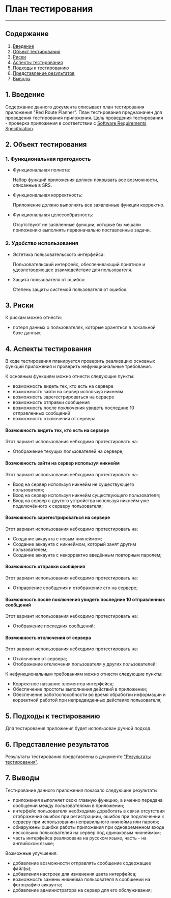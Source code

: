 # План тестирования  
***

## Содержание  
1. [Введение](#1)  
2. [Объект тестирования](#2)  
3. [Риски](#3)  
4. [Аспекты тестирования](#4)  
5. [Подходы к тестированию](#5)  
6. [Представление результатов](#6)  
7. [Выводы](#7)  

## 1. Введение <a name="1"></a>  

Содержание данного документа описывает план тестирования приложения "Red Route Planner". План тестирования предназначен для проведения тестирования приложения. Цель проведения тестирования - проверка приложения в соответствии с [Software Requirements Specification](https://github.com/KevinPozitive/client-server-application-requirements/blob/master/Requirements/требования.md).

## 2. Объект тестирования <a name="2"></a>  

### 1. Функциональная пригодность
  - Функциональная полнота:  

    Набор функций приложения должен покрывать все возможности, описанные в SRS.
  - Функциональная корректность:  

    Приложение должно выполнять все заявленные функции корректно.
  - Функциональная целесообразность:  

    Отсутствуют не заявленные функции, которые бы мешали приложению выполнять первоначально поставленные задачи.
### 2. Удобство использования
 - Эстетика пользовательского интерфейса:  

    Пользовательский интерфейс, обеспечивающий приятное и удовлетворяющее взаимодействие для пользователя.
 - Защита пользователя от ошибок:  

    Степень защиты системой пользователя от ошибок.

## 3. Риски <a name="3"></a>  

К рискам можно отнести:  
* потеря данных о пользователях, которые храняться в локальной базе данных;  

## 4. Аспекты тестирования <a name="4"></a>  

В ходе тестирования планируется проверить реализацию основных функций приложения и проверить нефункциональные требования.

К основным функциям можно отнести следующие пункты:
* возможность видеть тех, кто есть на сервере
* возможность зайти на сервер используя никнейм 
* возможность зарегестрироваться на сервере
* возможность отправки сообщения
* возможность после поключения увидеть последние 10 отправленных сообщений 
* возможность отключения от сервера

#### Возможность видеть тех, кто есть на сервере
Этот вариант использования небходимо протестировать на:
* Отображение текущих пользователей на сервере;

#### Возможность зайти на сервер используя никнейм 
Этот вариант использования небходимо протестировать на:
* Вход на сервер используя никнейм не существующего пользователя;
* Вход на сервер используя никнейм существующего пользователя;
* Вход на сервер с другого устройства используя никнейм уже подключённого к серверу пользователя;

#### Возможность зарегестрироваться на сервере
Этот вариант использования небходимо протестировать на:
* Создание аккаунта с новым никнеймом;
* Создание аккаунта с никнеймом, который занят другим пользователем;
* Создание аккаунта с некорректно введённым повторным паролем;

#### Возможность отправки сообщения
Этот вариант использования небходимо протестировать на:
* Отправление сообщения и отображение его на сервере;

#### Возможность после поключения увидеть последние 10 отправленных сообщений 
Этот вариант использования небходимо протестировать на:
* Отображение последних сообщений;

#### Возможность отключения от сервера
Этот вариант использования небходимо протестировать на:
* Отключение от сервера;
* Отображение отключения пользователя у других пользователей;

К нефункциональным требованиям можно отнести следующие пункты:
* Корректное название элементов интерфейса;
* Обеспечение простоты выполнения действий в приложении;
* Обеспечение работоспособности во время обработки информации и корректной работой при непредвиденных действиях пользователя;

## 5. Подходы к тестированию <a name="5"></a>  

Для тестирования приложения будет использован ручной подход.  

## 6. Представление результатов <a name="6"></a>  

Результаты тестирования представлены в документе ["Результаты тестирования"](../Тестирование/TestResults.md).  

## 7. Выводы <a name="7"></a>  

Тестирование данного приложения показало следующие результаты:
* приложения выполняет свою главную функцию, а именно передача сообщений между пользователями в приложении;
* интерфейс пользователя необходимо доработать в связи отсутствия отображения ошибок при регистрациии, ошибок при подключении к серверу при использовании неправильного никнейма или пароля;
* обнаружены ошибки работы приложения при одновременном входе нескольких польхователей на сервер под одинаковым никнеймом;
* часть интерфейса реализована на русском языке, часть - на английском языке;
  
Возможные улучшения:
* добавление возможности отправлять сообщение содержащее файл(ы);
* добавления настроек для изменения цвета интерфейса;
* возможность замены никнейма пользователя в сообщении на фотографию аккаунта;
* добавление администратора на сервер для его обслуживания;
